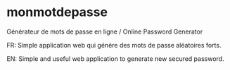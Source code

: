 monmotdepasse
=============

Générateur de mots de passe en ligne  / Online Password Generator

FR:
Simple application web qui génère des mots de passe aléatoires forts.

EN:
Simple and useful web application to generate new secured password.
